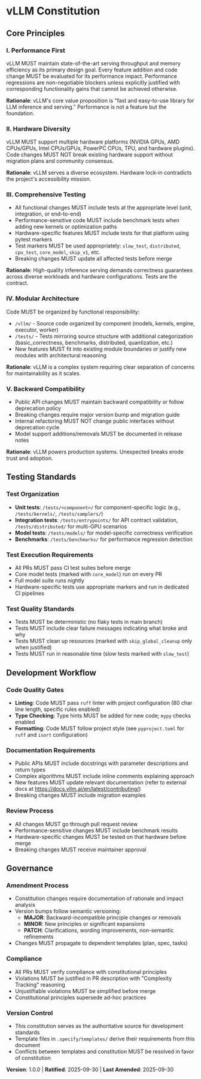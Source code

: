 <!--
Sync Impact Report:
- Version: 1.0.0 (Initial constitution)
- Principles: 5 core principles established
- Sections: Core Principles, Testing Standards, Development Workflow, Governance
- Templates status:
  ✅ plan-template.md - Constitution Check section aligned
  ✅ spec-template.md - Requirements alignment verified
  ✅ tasks-template.md - Task categorization aligned with testing principles
- Follow-up: None - all placeholders resolved
-->

# vLLM Constitution

## Core Principles

### I. Performance First
vLLM MUST maintain state-of-the-art serving throughput and memory efficiency as its primary design goal. Every feature addition and code change MUST be evaluated for its performance impact. Performance regressions are non-negotiable blockers unless explicitly justified with corresponding functionality gains that cannot be achieved otherwise.

**Rationale**: vLLM's core value proposition is "fast and easy-to-use library for LLM inference and serving." Performance is not a feature but the foundation.

### II. Hardware Diversity
vLLM MUST support multiple hardware platforms (NVIDIA GPUs, AMD CPUs/GPUs, Intel CPUs/GPUs, PowerPC CPUs, TPU, and hardware plugins). Code changes MUST NOT break existing hardware support without migration plans and community consensus.

**Rationale**: vLLM serves a diverse ecosystem. Hardware lock-in contradicts the project's accessibility mission.

### III. Comprehensive Testing
- All functional changes MUST include tests at the appropriate level (unit, integration, or end-to-end)
- Performance-sensitive code MUST include benchmark tests when adding new kernels or optimization paths
- Hardware-specific features MUST include tests for that platform using pytest markers
- Test markers MUST be used appropriately: `slow_test`, `distributed`, `cpu_test`, `core_model`, `skip_v1`, etc.
- Breaking changes MUST update all affected tests before merge

**Rationale**: High-quality inference serving demands correctness guarantees across diverse workloads and hardware configurations. Tests are the contract.

### IV. Modular Architecture
Code MUST be organized by functional responsibility:
- `/vllm/` - Source code organized by component (models, kernels, engine, executor, worker)
- `/tests/` - Tests mirroring source structure with additional categorization (basic_correctness, benchmarks, distributed, quantization, etc.)
- New features MUST fit into existing module boundaries or justify new modules with architectural reasoning

**Rationale**: vLLM is a complex system requiring clear separation of concerns for maintainability as it scales.

### V. Backward Compatibility
- Public API changes MUST maintain backward compatibility or follow deprecation policy
- Breaking changes require major version bump and migration guide
- Internal refactoring MUST NOT change public interfaces without deprecation cycle
- Model support additions/removals MUST be documented in release notes

**Rationale**: vLLM powers production systems. Unexpected breaks erode trust and adoption.

## Testing Standards

### Test Organization
- **Unit tests**: `/tests/<component>/` for component-specific logic (e.g., `/tests/kernels/`, `/tests/samplers/`)
- **Integration tests**: `/tests/entrypoints/` for API contract validation, `/tests/distributed/` for multi-GPU scenarios
- **Model tests**: `/tests/models/` for model-specific correctness verification
- **Benchmarks**: `/tests/benchmarks/` for performance regression detection

### Test Execution Requirements
- All PRs MUST pass CI test suites before merge
- Core model tests (marked with `core_model`) run on every PR
- Full model suite runs nightly
- Hardware-specific tests use appropriate markers and run in dedicated CI pipelines

### Test Quality Standards
- Tests MUST be deterministic (no flaky tests in main branch)
- Tests MUST include clear failure messages indicating what broke and why
- Tests MUST clean up resources (marked with `skip_global_cleanup` only when justified)
- Tests MUST run in reasonable time (slow tests marked with `slow_test`)

## Development Workflow

### Code Quality Gates
- **Linting**: Code MUST pass `ruff` linter with project configuration (80 char line length, specific rules enabled)
- **Type Checking**: Type hints MUST be added for new code; `mypy` checks enabled
- **Formatting**: Code MUST follow project style (see `pyproject.toml` for `ruff` and `isort` configuration)

### Documentation Requirements
- Public APIs MUST include docstrings with parameter descriptions and return types
- Complex algorithms MUST include inline comments explaining approach
- New features MUST update relevant documentation (refer to external docs at https://docs.vllm.ai/en/latest/contributing/)
- Breaking changes MUST include migration examples

### Review Process
- All changes MUST go through pull request review
- Performance-sensitive changes MUST include benchmark results
- Hardware-specific changes MUST be tested on that hardware before merge
- Breaking changes MUST receive maintainer approval

## Governance

### Amendment Process
- Constitution changes require documentation of rationale and impact analysis
- Version bumps follow semantic versioning:
  - **MAJOR**: Backward-incompatible principle changes or removals
  - **MINOR**: New principles or significant expansions
  - **PATCH**: Clarifications, wording improvements, non-semantic refinements
- Changes MUST propagate to dependent templates (plan, spec, tasks)

### Compliance
- All PRs MUST verify compliance with constitutional principles
- Violations MUST be justified in PR description with "Complexity Tracking" reasoning
- Unjustifiable violations MUST be simplified before merge
- Constitutional principles supersede ad-hoc practices

### Version Control
- This constitution serves as the authoritative source for development standards
- Template files in `.specify/templates/` derive their requirements from this document
- Conflicts between templates and constitution MUST be resolved in favor of constitution

**Version**: 1.0.0 | **Ratified**: 2025-09-30 | **Last Amended**: 2025-09-30
